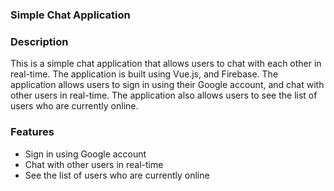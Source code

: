 ### Simple Chat Application

### Description
This is a simple chat application that allows users to chat with each other in real-time. The application is built using Vue.js, and Firebase. The application allows users to sign in using their Google account, and chat with other users in real-time. The application also allows users to see the list of users who are currently online.


### Features
- Sign in using Google account
- Chat with other users in real-time
- See the list of users who are currently online

